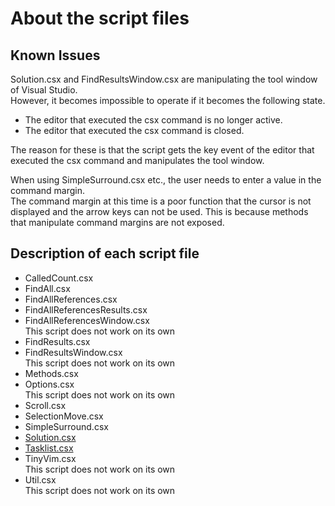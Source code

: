 About the script files
===

## Known Issues

Solution.csx and FindResultsWindow.csx are manipulating the tool window of Visual Studio.  
However, it becomes impossible to operate if it becomes the following state.  

- The editor that executed the csx command is no longer active.  
- The editor that executed the csx command is closed.  

The reason for these is that the script gets the key event of the editor that executed the csx command and manipulates the tool window.  

When using SimpleSurround.csx etc., the user needs to enter a value in the command margin.  
The command margin at this time is a poor function that the cursor is not displayed and the arrow keys can not be used.
This is because methods that manipulate command margins are not exposed.  

## Description of each script file

- CalledCount.csx
- FindAll.csx
- FindAllReferences.csx
- FindAllReferencesResults.csx
- FindAllReferencesWindow.csx  
  This script does not work on its own
- FindResults.csx
- FindResultsWindow.csx  
  This script does not work on its own
- Methods.csx
- Options.csx  
  This script does not work on its own
- Scroll.csx
- SelectionMove.csx
- SimpleSurround.csx
- [Solution.csx](Solution.md)
- [Tasklist.csx](TaskList.md)
- TinyVim.csx  
  This script does not work on its own
- Util.csx  
  This script does not work on its own
